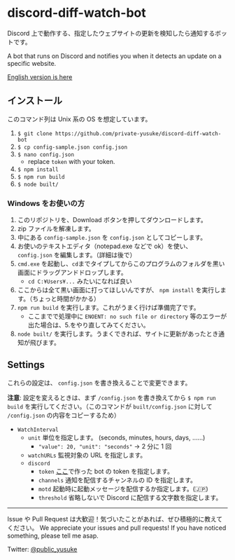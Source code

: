 # discord-diff-watch-bot

Discord 上で動作する、指定したウェブサイトの更新を検知したら通知するボットです。

A bot that runs on Discord and notifies you when it detects an update on a specific website.

[English version is here](README.md)

## インストール

このコマンド列は Unix 系の OS を想定しています。

1. `$ git clone https://github.com/private-yusuke/discord-diff-watch-bot`
2. `$ cp config-sample.json config.json`
3. `$ nano config.json`
   - replace `token` with your token.
4. `$ npm install`
5. `$ npm run build`
6. `$ node built/`

### Windows をお使いの方

1. このリポジトリを、Download ボタンを押してダウンロードします。
2. zip ファイルを解凍します。
3. 中にある `config-sample.json` を `config.json` としてコピーします。
4. お使いのテキストエディタ（notepad.exe などで ok）を使い、 `config.json` を編集します。（詳細は後で）
5. `cmd.exe` を起動し、`cd`までタイプしてからこのプログラムのフォルダを黒い画面にドラッグアンドドロップします。
   - `cd C:¥Users¥...` みたいになれば良い
6. ここからは全て黒い画面に打ってほしいんですが、 `npm install` を実行します。（ちょっと時間がかかる）
7. `npm run build` を実行します。これがうまく行けば準備完了です。
   - ここまでで処理中に `ENOENT: no such file or directory` 等のエラーが出た場合は、5.をやり直してみてください。
8. `node built/` を実行します。うまくできれば、サイトに更新があったとき通知が飛びます。

## Settings

これらの設定は、 `config.json` を書き換えることで変更できます。

**注意**: 設定を変えるときは、まず `/config.json` を書き換えてから `$ npm run build` を実行してください。（このコマンドが `built/config.json` に対して `/config.json` の内容をコピーするため）

- `WatchInterval`
  - `unit` 単位を指定します。 (seconds, minutes, hours, days, ……)
    - `"value": 20, "unit": "seconds"` → 2 分に 1 回
  - `watchURLs` 監視対象の URL を指定します。
  - `discord`
    - `token` [ここ](https://discordapp.com/developers/applications)で作った bot の token を指定します。
    - `channels` 通知を配信するチャンネルの ID を指定します。
    - `motd` 起動時に起動メッセージを配信するか指定します。(🇯🇵)
    - `threshold` 省略しないで Discord に配信する文字数を指定します。

---

Issue や Pull Request は大歓迎！気づいたことがあれば、ぜひ積極的に教えてください。
We appreciate your issues and pull requests! If you have noticed something, please tell me asap.

Twitter: [@public_yusuke](https://twitter.com/public_yusuke)

